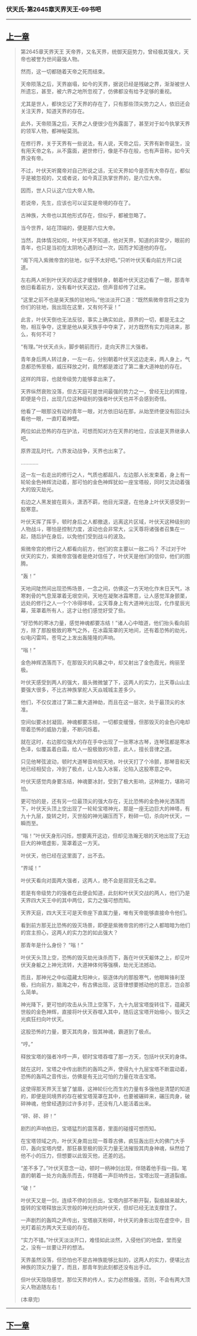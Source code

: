 ### 伏天氏-第2645章天界天王-69书吧

--------
[上一章](./14b2a97c43ab64d62950346947657c86.md)
--------


>
>
>
>第2645章天界天王
>天帝界，又名天界，统御天庭势力，曾经极其强大，天帝也被誉为世间最强人物。
>
>然而，这一切都随着天帝之死而结束。
>
>天帝陨落之后，天界崩塌，如今的天界，据说已经是残破之界，渐渐被世人所遗忘，甚至，被六界之地所忽视了，仿佛都没有给予足够的重视。
>
>尤其是世人，都快忘记了天界的存在了，只有那些顶尖势力之人，依旧还会关注天界，知道天界的存在。
>
>此外，天帝陨落之后，天界之人便很少在外露面了，甚至对于如今执掌天界的领军人物，都神秘莫测。
>
>在修行界，关于天界有一些说法，有人说，天帝之后，天界有新帝诞生，没有用天帝之名，从不露面，避世修行，像是不存在般，也有声音称，如今天界没有帝。
>
>不过，叶伏天听魔帝对自己所说之话，无论天界如今是否有大帝存在，都似乎是被忽视的，又或者说，如今真正执掌世界的，是六位大帝。
>
>因而，世人只认这六位大帝人物。
>
>若说帝，先生，应该也可以证实是帝境的存在了。
>
>古神族，大帝也以其他形式存在，但似乎，都被忽略了。
>
>当今世界，站在顶端的，便是那六位大帝。
>
>当然，具体情况如何，叶伏天并不知道，他对天界，知道的非常少，眼前的青年，也只是当初在太阴地心遇到过一次，因而才知道他的存在。
>
>“阁下闯入紫微帝宫的驻地，似乎不太好吧。”只听叶伏天看向前方开口说道。
>
>左右两人听到叶伏天的话这才缓慢转身，朝着叶伏天这边看了一眼，那青年依旧看着前方，没有看叶伏天这边，但声音却传了过来。
>
>“这里之前不也是昊天族的驻地吗。”他淡淡开口道：“既然紫微帝宫将之变为你们的驻地，我出现在这里，又有何不妥！”
>
>此言，叶伏天倒也无法反驳，事实上确实如此，原界的一切，都是无主之物，相互争夺，这里是他从昊天族手中夺来了，对方既然有实力闯进来，那么，有何不可？
>
>“有理。”叶伏天点头，脚步朝前而行，走向天界三大强者。
>
>青年身后两人转过身，一左一右，分别朝着叶伏天这边走来，两人身上，气息都恐怖至极，威压释放之时，竟然都是渡过了第二重大道神劫的存在。
>
>这样的阵容，也就帝级势力能够拿出来了。
>
>天界纵然衰败没落，但古天庭可是世间最强的势力之一，曾经无比的辉煌，即便是今日，出现几位这种级别的强者叶伏天也并不会感到奇怪。
>
>他看了一眼那没有动的青年一眼，对方依旧站在那，从始至终便没有回过头看他一眼，一直盯着神壁。
>
>两位如此恐怖的存在护法，可想而知对方在天界的地位，应该是天界继承人吧。
>
>原界混乱时代，六界发动战争，天界也出来了。
>
>…………
>
>这一左一右走出的修行之人，气质也都超凡，左边那人长发束着，身上有一轮轮金色神辉流动着，那可怕的金色神辉犹如一座宝塔般，同时又流动着强大的毁灭劫光。
>
>右边之人黑发披在肩头，潇洒不羁，他目光深邃，在他身上叶伏天感受到一股寒意。
>
>叶伏天挥了挥手，顿时身后之人都撤退，远离这片区域，叶伏天这种级别的人物战斗，哪怕是控制力度，波动也会非常大，尘天尊将诸强者召集在一起，随后护在身后，以免他们受到战斗的波及。
>
>紫微帝宫的修行之人都看向前方，他们的宫主要以一敌二吗？
>不过对于叶伏天的实力，紫微帝宫强者是绝对信任了，叶伏天是他们的信仰，他们的图腾。
>
>“轰！”
>
>天地间陡然间出现恐怖场景，一念之间，仿佛这一方天地化作末日天气，冰寒刺骨的气息笼罩着无垠空间，天地在凝聚冰霜寒意，让人感觉浑身颤栗，远处的修行之人一个个冷得哆嗦，尘天尊身上有大道神光出现，化作星辰光幕，笼罩着所有人，这才让他们感觉好受了些。
>
>“好恐怖的寒冰力量，感觉神魂都要冻结！”诸人心中暗道，他们抬头看向前方，除了那股极致的寒气之外，在冰霜笼罩的天地间，还有着恐怖的劫光，似电闪雷鸣，苍穹之上发出轰隆隆的声响。
>
>“嗡！”
>
>金色神辉洒落而下，在那毁灭的风暴之中，却又射出了金色霞光，绚丽至极。
>
>叶伏天感受到两人的强大，眉头微微皱了下，这两人的实力，比天尊山山主要强大很多，不比古神族掌舵人天焱城城主差多少。
>
>他们，不仅仅渡过了第二重大道神劫，而且在这一层次，处于最顶尖的水准。
>
>空间似要冰封凝固，神魂都要冻结，一切都变缓慢，但那毁灭的金色闪电却带着恐怖的威胁力量，不断闪烁着。
>
>就在这时，右边那位强大的存在手中出现了一张寒冰古琴，连琴弦都是寒冰色泽，似覆盖着白霜，给人一股极致的冷意，此人，擅长音律之道。
>
>只见他琴弦波动，顿时大道琴音响彻天地，叶伏天打了个冷颤，那琴音和天地已经相契合，冷到了极点，让人坠入冰窖，沦陷入这股寒意之中。
>
>叶伏天感觉肉身要冻结，神魂要冰封，受到了极大影响，这种能力，堪称可怕。
>
>更可怕的是，还有另一位最顶尖的强大存在，无比恐怖的金色神光洒落而下，叶伏天头顶上空出现了一轮轮宝塔神光，那是一座无边巨大的神塔，有九十九层，旋转之时，灭世般的神光碾压而下，粉碎一切，杀向叶伏天，一瞬而至。
>
>“嗡！”叶伏天身形闪烁，想要离开这边，但却见浩瀚无垠的天地出现了无边巨大的神塔虚影，笼罩着这一方天。
>
>叶伏天，他已经在这里面了，出不去。
>
>“界域！”
>
>叶伏天看向对面两大强者，这两人，绝不会是寂寂无名之辈。
>
>若是有帝级势力的强者在此便会知道，此刻和叶伏天交战的两人，他们乃是天界四大天王中的其中两位，实力之强可想而知。
>
>天界天庭，四大天王可是天帝座下直属力量，唯有天帝能够直接命令他们。
>
>看到前方那无比恐怖的毁灭场景，即便是紫微帝宫的修行之人都暗暗为他们的宫主担心，这两人的实力怎的如此强大？
>
>那青年是什么身份？
>“嗡！”
>
>叶伏天头顶上空，恐怖的毁灭劫光诛杀而下，轰在叶伏天躯体之上，却见叶伏天身躯之上神光流转，大道神体何等强横，劫光无法撼动。
>
>而且，那神光之中似蕴藏太阳神火，驱逐体内的那股寒气，他眼眸锋利至极，扫向前方，脑海之中，有古佛出现，这音律想要撼动他的意志，岂会那么简单。
>
>神光降下，更可怕的攻击从头顶上空落下，九十九层宝塔旋转往下，蕴藏灭世般的金色神辉，直接将叶伏天吞噬入其中，随后这宝塔开始缩小，毁灭之光疯狂扫向叶伏天。
>
>这股恐怖的力量，要灭其肉身，毁其神魂，霸道到了极点。
>
>“哼。”
>
>释放宝塔的强者冷哼一声，顿时宝塔吞噬了那一方天，包括叶伏天的身体。
>
>就在这时，宝塔之中传出剧烈的轰鸣之声，使得九十九层宝塔不断震动着，恐怖的轰鸣之音传出，仿佛是有无比可怕的力量在攻击宝塔。
>
>这使得那天界天王皱了皱眉，这神轮衍化而生的力量有多强他是清楚的知道的，即便是同境界的存在被宝塔笼罩在其中，也要被碾碎来，碾压肉身，破碎神魂，他曾经遇到过许多对手，还没有几人能活着出来。
>
>“砰、砰、砰！”
>
>剧烈的声响依旧，宝塔猛烈的震荡着，里面的碰撞可想而知。
>
>在宝塔领域之内，叶伏天身周出现一尊尊古佛，疯狂轰出巨大的佛门大手印，轰向宝塔内壁，那狂暴至极的毁灭力量无法摧毁其肉身神魂，纵然给了他不小的压力，但想要以此毁灭他，还差的远。
>
>“差不多了。”叶伏天意念一动，顿时一柄神剑出现，伴随着他手指一指，笔直的朝着一处方向轰杀而去，伴随着一声巨响传出，宝塔出现一道道裂痕。
>
>“破！”
>
>叶伏天又是一剑，连续不停的剑杀出，宝塔内部不断开裂，裂痕越来越大，旋转的宝塔释放出灭世般的神光扫向叶伏天，但却已经无法支撑住了。
>
>一声剧烈的轰鸣之声传出，宝塔崩灭粉碎，叶伏天的身影出现在虚空中，目光盯着前方两大天王级的存在。
>
>“实力不错。”叶伏天淡淡开口，难怪如此淡然，入侵他们的地盘，堂而皇之，没有一丝要让开的想法。
>
>天界虽然没落，但恐怕也不是古神族能够比拟的，这两人的实力，便堪比古神族的顶尖力量了，而且，那青年到此刻都还没有出手过。
>
>但叶伏天隐隐感觉，那位天界的传人，实力必然极强，否则，不会有两大顶尖人物追随左右！
>
>(本章完)
>
>

--------
[下一章](./158c590f2df611c98c8e88b31db4d022.md)
--------
